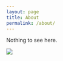 ```yaml
---
layout: page
title: About
permalink: /about/
---
```


Nothing to see here.

![](https://media1.tenor.com/images/693b7f65de831d526c2fc81b9b18d874/tenor.gif?itemid=5509326)
